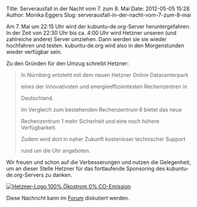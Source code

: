 Title: Serverausfall in der Nacht vom 7. zum 8. Mai
Date: 2012-05-05 15:28
Author: Monika Eggers
Slug: serverausfall-in-der-nacht-vom-7-zum-8-mai

Am 7. Mai um 22:15 Uhr wird der kubuntu-de.org-Server heruntergefahren.
In der Zeit von 22:30 Uhr bis ca. 4:00 Uhr wird Hetzner unseren (und
zahlreiche andere) Server umziehen. Dann werden sie sie wieder
hochfahren und testen. kubuntu-de.org wird also in den Morgenstunden
wieder verfügbar sein.


<!--break--><!--break-->

Zu den Gründen für den Umzug schreibt Hetzner:


> In Nürnberg entsteht mit dem neuen Hetzner Online Datacenterpark  
>
> eines der innovativsten und energieeffizientesten Rechenzentren in  
>
> Deutschland.
>
> 
> Im Vergleich zum bestehenden Rechenzentrum 6 bietet das neue  
>
> Rechenzentrum 1 mehr Sicherheit und eine noch höhere Verfügbarkeit.  
>
> Zudem wird dort in naher Zukunft kostenloser technischer Support  
>
> rund um die Uhr angeboten.


Wir freuen und schon auf die Verbesserungen und nutzen die Gelegenheit,
um an dieser Stelle Hetzner für das fortlaufende Sponsoring des
kubuntu-de.org-Servers zu danken.


[![Hetzner-Logo 100% Ökostrom 0%
CO-Emission](/css/image/hetzner_logo_natur_250.gif)](http://www.hetzner.de)


Diese Nachricht kann im
[Forum](http://forum.kubuntu-de.org/index.php?board=1.0) diskutiert
werden.



